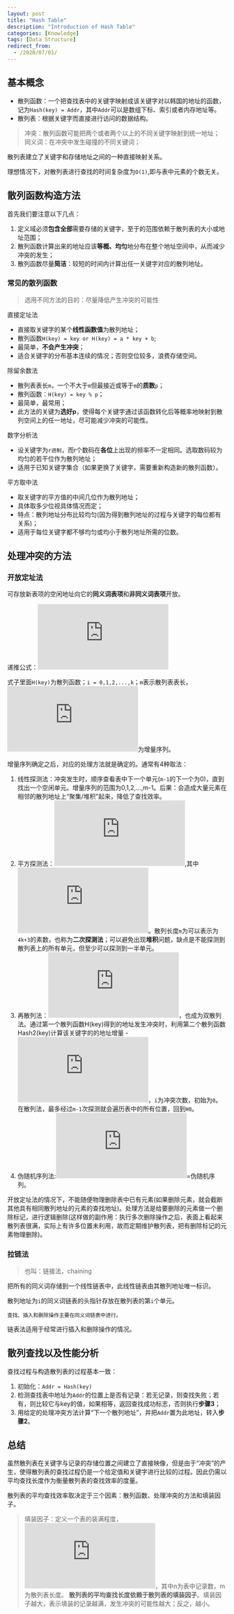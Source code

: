 ```yaml
---
layout: post
title: "Hash Table"
description: "Introduction of Hash Table"
categories: [Knowledge]
tags: [Data Structure]
redirect_from:
  - /2020/07/01/
---
```


## 基本概念

* 散列函数：一个把查找表中的关键字映射成该关键字对以韩国的地址的函数，记为`Hash(key) = Addr`，其中`Addr`可以是数组下标、索引或者内存地址等。
* 散列表：根据关键字而直接进行访问的数据结构。

>冲突：散列函数可能把两个或者两个以上的不同关键字映射到统一地址；
>同义词：在冲突中发生碰撞的不同关键词；

散列表建立了关键字和存储地址之间的一种直接映射关系。

理想情况下，对散列表进行查找的时间复杂度为`O(1)`,即与表中元素的个数无关。

## 散列函数构造方法

首先我们要注意以下几点：

1. 定义域必须**包含全部**需要存储的关键字，至于的范围依赖于散列表的大小或地址范围；
2. 散列函数计算出来的地址应该**等概、均匀**地分布在整个地址空间中，从而减少冲突的发生；
3. 散列函数尽量**简洁**：较短的时间内计算出任一关键字对应的散列地址。

### 常见的散列函数

>选用不同方法的目的：尽量降低产生冲突的可能性

直接定址法

* 直接取关键字的某个**线性函数值**为散列地址；
* 散列函数`H(key) = key or H(key) = a * key + b`;
* 最简单，**不会产生冲突**；
* 适合关键字的分布基本连续的情况；否则空位较多，浪费存储空间。

除留余数法

* 散列表表长`m`，一个不大于`m`但最接近或等于`m`的**质数**`p`；
* 散列函数：`H(key) = key % p`；
* 最简单，最常用；
* 此方法的关键为**选好p**，使得每个关键字通过该函数转化后等概率地映射到散列空间上的任一地址，尽可能减少冲突的可能性。

数字分析法

* 设关键字为`r进制`，而r个数码在**各位**上出现的频率不一定相同。选取数码较为均匀的若干位作为散列地址；
* 适用于已知关键字集合（如果更换了关键字，需要重新构造新的散列函数）。

平方取中法

* 取关键字的平方值的中间几位作为散列地址；
* 具体取多少位视具体情况而定；
* 特点：散列地址分布比较均匀(因为得到散列地址的过程与关键字的每位都有关系)；
* 适用于每位关键字都不够均匀或均小于散列地址所需的位数。

## 处理冲突的方法

### 开放定址法

可存放新表项的空闲地址向它的**同义词表项**和**非同义词表项**开放。

递推公式：![公式][fomula]

式子里面`H(key)`为散列函数；`i = 0,1,2,...,k`；`m`表示散列表表长，![d_i][d_i]为增量序列。

增量序列确定之后，对应的处理方法就是确定的。通常有4种取法：

1. 线性探测法：冲突发生时，顺序查看表中下一个单元(`m-1`的下一个为0)，直到找出一个空闲单元。增量序列的范围为0,1,2,...,m-1。后果：会造成大量元素在相邻的散列地址上“聚集/堆积”起来，降低了查找效率。
2. 平方探测法：![平方探测法增量序列][平方探测法增量序列],其中![k<=m/2][k<=m/2]。散列长度`m`为可以表示为`4k+3`的素数，也称为**二次探测法**；可以避免出现**堆积**问题，缺点是不能探测到散列表上的所有单元，但至少可以探测到一半单元。
3. 再散列法：![再散列][再散列]，也成为双散列法。通过第一个散列函数H(key)得到的地址发生冲突时，利用第二个散列函数Hash2(key)计算该关键字的的地址增量 - ![再散列具体式子][再散列具体式子]，`i`为冲突次数，初始为`0`。在散列法，最多经过`m-1`次探测就会遍历表中的所有位置，回到`H0`。
4. 伪随机序列法:![d_i][d_i]=伪随机序列。

开放定址法的情况下，不能随便物理删除表中已有元素(如果删除元素，就会截断其他具有相同散列地址的元素的查找地址)。处理方法是给要删除的元素做一个删除标记，进行逻辑删除(这样做的副作用：执行多次删除操作之后，表面上看起来散列表很满，实际上有许多位置未利用，故而定期维护散列表，把有删除标记的元素物理删除)。

### 拉链法

> 也叫：链接法，chaining

把所有的同义词存储到一个线性链表中，此线性链表由其散列地址唯一标识。

散列地址为`i`的同义词链表的头指针存放在散列表的第`i`个单元。

    查找、插入和删除操作主要在同义词链表中进行。

链表法适用于经常进行插入和删除操作的情况。

## 散列查找以及性能分析

查找过程与构造散列表的过程基本一致：

1. 初始化：`Addr = Hash(key)`
2. 检测查找表中地址为`Addr`的位置上是否有记录：若无记录，则查找失败；若有，则比较它与key的值，如果相等，返回查找成功标志，否则执行**步骤3**；
3. 用给定的处理冲突方法计算“下一个散列地址”，并把`Addr`置为此地址，转入**步骤2**。

## 总结

虽然散列表在关键字与记录的存储位置之间建立了直接映像，但是由于“冲突”的产生，使得散列表的查找过程仍是一个给定值和关键字进行比较的过程。因此仍需以平均查找长度作为衡量散列表的查找效率的度量。

散列表的平均查找效率取决定于三个因素：散列函数、处理冲突的方法和填装因子。

>填装因子：定义一个表的装满程度，![填装因子][填装因子]，其中n为表中记录数，m为散列表长度。
>**散列表的平均查找长度依赖于散列表的填装因子**。填装因子越大，表示填装的记录越满，发生冲突的可能性越大；反之，越小。

[fomula]:https://latex.vimsky.com/test.image.latex.php?fmt=svg&val=%255Cdpi%257B150%257D%2520%255Cfootnotesize%2520H_%257Bi%257D%2520%253D%2520%2528H%2528key%2529%2520%26plus%3B%2520d_i%2529%255C%2525m&dl=0

[d_i]:https://latex.vimsky.com/test.image.latex.php?fmt=svg&val=%255Cdpi%257B150%257D%2520%255Cfootnotesize%2520d_i&dl=0

[平方探测法增量序列]:https://latex.vimsky.com/test.image.latex.php?fmt=svg&val=%255Cdpi%257B150%257D%2520%255Cfootnotesize%2520d_i%253D%255Cpm%2520%2528i%255E2%2529%252Ci%253D0%252C1%252C2%252C...%252Ck&dl=0

[k<=m/2]:https://latex.vimsky.com/test.image.latex.php?fmt=svg&val=%255Cdpi%257B150%257D%2520%255Cfootnotesize%2520k%255Cle%2520m%2F2&dl=0

[再散列]:https://latex.vimsky.com/test.image.latex.php?fmt=svg&val=%255Cdpi%257B150%257D%2520%255Cfootnotesize%2520d_i%253DHash_2%2528key%2529&dl=0

[再散列具体式子]:https://latex.vimsky.com/test.image.latex.php?fmt=svg&val=%255Cdpi%257B150%257D%2520%255Cfootnotesize%2520H_i%253D%2528H%2528key%2529%26plus%3Bi%255Ctimes%2520Hash_2%2528key%2529%2529%255C%2525%2520m&dl=0

[填装因子]:https://latex.vimsky.com/test.image.latex.php?fmt=svg&val=%255Cdpi%257B150%257D%2520%255Cfootnotesize%2520%255Calpha%2520%253D%255Cfrac%257Bn%257D%257Bm%257D&dl=0
